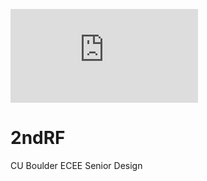 ![alt tag](https://raw.githubusercontent.com/brdo5692/2ndRF/master/extras/logo.pdf)

# 2ndRF
CU Boulder ECEE Senior Design
